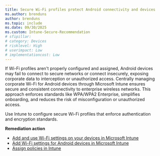 ```yaml
---
title: Secure Wi-Fi profiles protect Android connectivity and devices
ms.author: brenduns
author: brenduns
ms.topic: include
ms.date: 09/30/2025
ms.custom: Intune-Secure-Recommendation
# sfipillar: 
# category: Devices
# risklevel: High
# userimpact: Low
# implementationcost: Low
---
```

If Wi-Fi profiles aren't properly configured and assigned, Android devices may fail to connect to secure networks or connect insecurely, exposing corporate data to interception or unauthorized access. Centrally managing corporate Wi-Fi for Android devices through Microsoft Intune ensures secure and consistent connectivity to enterprise wireless networks. This approach enforces standards like WPA/WPA2 Enterprise, simplifies onboarding, and reduces the risk of misconfiguration or unauthorized access.

Use Intune to configure secure Wi-Fi profiles that enforce authentication and encryption standards.

**Remediation action**

- [Add and use Wi-Fi settings on your devices in Microsoft Intune](/intune/intune-service/configuration/wi-fi-settings-configure)
- [Add Wi-Fi settings for Android devices in Microsoft Intune](/intune/intune-service/configuration/wi-fi-settings-android-enterprise)
- [Assign policies in Intune](/intune/intune-service/configuration/device-profile-assign#assign-a-policy-to-users-or-groups)